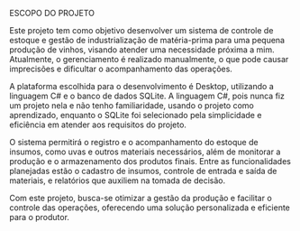 ESCOPO DO PROJETO

Este projeto tem como objetivo desenvolver um sistema de controle de estoque e gestão de 
industrialização de matéria-prima para uma pequena produção de vinhos, visando atender uma 
necessidade próxima a mim. Atualmente, o gerenciamento é realizado manualmente, o que pode 
causar imprecisões e dificultar o acompanhamento das operações.

A plataforma escolhida para o desenvolvimento é Desktop, utilizando a linguagem C# e o banco de dados 
SQLite. A linguagem C#, pois nunca fiz um projeto nela e não tenho familiaridade, usando o projeto
como aprendizado, enquanto o SQLite foi selecionado pela simplicidade e eficiência em atender aos 
requisitos do projeto.

O sistema permitirá o registro e o acompanhamento do estoque de insumos, como uvas e outros materiais 
necessários, além de monitorar a produção e o armazenamento dos produtos finais. Entre as 
funcionalidades planejadas estão o cadastro de insumos, controle de entrada e saída de materiais, e 
relatórios que auxiliem na tomada de decisão.

Com este projeto, busca-se otimizar a gestão da produção e facilitar o controle das operações, 
oferecendo uma solução personalizada e eficiente para o produtor.
